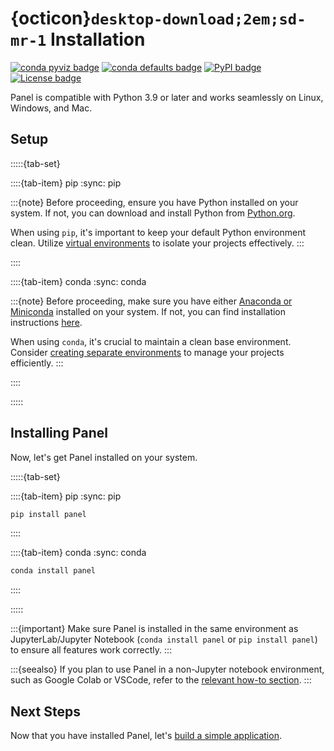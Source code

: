 # {octicon}`desktop-download;2em;sd-mr-1` Installation

[![conda pyviz badge](https://img.shields.io/conda/v/pyviz/panel.svg)](https://anaconda.org/pyviz/panel)
[![conda defaults badge](https://img.shields.io/conda/v/anaconda/panel.svg?label=conda%7Cdefaults)](https://anaconda.org/anaconda/panel)
[![PyPI badge](https://img.shields.io/pypi/v/panel.svg)](https://pypi.python.org/pypi/panel)
[![License badge](https://img.shields.io/pypi/l/panel.svg)](https://github.com/holoviz/panel/blob/main/LICENSE.txt)

Panel is compatible with Python 3.9 or later and works seamlessly on Linux, Windows, and Mac.

## Setup

:::::{tab-set}

::::{tab-item} pip
:sync: pip

:::{note}
Before proceeding, ensure you have Python installed on your system. If not, you can download and install Python from [Python.org](https://www.python.org/downloads/).

When using `pip`, it's important to keep your default Python environment clean. Utilize [virtual environments](https://packaging.python.org/en/latest/guides/installing-using-pip-and-virtual-environments/) to isolate your projects effectively.
:::

::::

::::{tab-item} conda
:sync: conda

:::{note}
Before proceeding, make sure you have either [Anaconda or Miniconda](https://conda.io/projects/conda/en/latest/user-guide/install/index.html) installed on your system. If not, you can find installation instructions [here](https://conda.io/projects/conda/en/latest/user-guide/install/index.html).

When using `conda`, it's crucial to maintain a clean base environment. Consider  [creating separate environments](https://conda.io/projects/conda/en/latest/user-guide/getting-started.html) to manage your projects efficiently.
:::

::::

:::::

## Installing Panel

Now, let's get Panel installed on your system.

:::::{tab-set}

::::{tab-item} pip
:sync: pip

```bash
pip install panel
```

::::

::::{tab-item} conda
:sync: conda

```bash
conda install panel
```

::::

:::::

:::{important}
Make sure Panel is installed in the same environment as JupyterLab/Jupyter Notebook (`conda install panel` or `pip install panel`) to ensure all features work correctly.
:::

:::{seealso}
If you plan to use Panel in a non-Jupyter notebook environment, such as Google Colab or VSCode, refer to the [relevant how-to section](../how_to/notebook/other_nb.md).
:::

## Next Steps

Now that you have installed Panel, let's [build a simple application](build_app.md).
